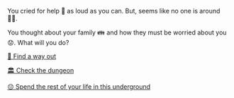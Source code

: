 You cried for help 📢 as loud as you can. But, seems like no one is around 🤷‍♂️. 

You thought about your family 👪 and how they must be worried about you 😟. What will you do?

[🚪 Find a way out](../WIP.md)

[🏛️ Check the dungeon](../1/1.md)

[😔 Spend the rest of your life in this underground](0-CC.md)